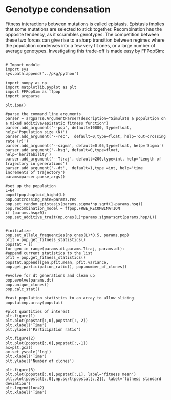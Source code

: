 # Genotype condensation #
Fitness interactions between mutations is called epistasis. Epistasis implies that some mutations are selected to stick together. Recombination has the opposite tendency, as it scrambles genotypes. The competition between these two forces can give rise to a sharp transition between regimes where the population condenses into a few very fit ones, or a large number of average genotypes. Investigating this trade-off is made easy by FFPopSim:

```

# Import module
import sys
sys.path.append('../pkg/python')

import numpy as np
import matplotlib.pyplot as plt
import FFPopSim as ffpop
import argparse

plt.ion()

#parse the command line arguments
parser = argparse.ArgumentParser(description="Simulate a population on a mixed additive/epistatic fitness function")
parser.add_argument('--pop', default=10000, type=float, help='Population size (N)')
parser.add_argument('--rec',  default=0,type=float, help='out-crossing rate (r)')
parser.add_argument('--sigma', default=0.05,type=float, help='Sigma')
parser.add_argument('--hsq', default=0,type=float, help='heritability')
parser.add_argument('--Ttraj', default=200,type=int, help='Length of trajectory in generations')
parser.add_argument('--dt',  default=1,type =int, help='time increments of trajectory')
params=parser.parse_args()

#set up the population
L=64
pop=ffpop.haploid_highd(L)
pop.outcrossing_rate=params.rec
pop.set_random_epistasis(params.sigma*np.sqrt(1-params.hsq))
pop.recombination_model = ffpop.FREE_RECOMBINATION
if (params.hsq>0):
pop.set_additive_trait(np.ones(L)*params.sigma*sqrt(params.hsp/L))


#initialize
pop.set_allele_frequencies(np.ones(L)*0.5, params.pop)
pfit = pop.get_fitness_statistics()
popstat = []
for gen in range(params.dt,params.Ttraj, params.dt):
#append current statistics to the list
pfit = pop.get_fitness_statistics()
popstat.append([gen,pfit.mean, pfit.variance, pop.get_participation_ratio(), pop.number_of_clones])

#evolve for dt generations and clean up
pop.evolve(params.dt)
pop.unique_clones()
pop.calc_stat()

#cast population statistics to an array to allow slicing
popstat=np.array(popstat)

#plot quantities of interest
plt.figure(1)
plt.plot(popstat[:,0],popstat[:,-2])
plt.xlabel('Time')
plt.ylabel('Participation ratio')

plt.figure(2)
plt.plot(popstat[:,0],popstat[:,-1])
ax=plt.gca()
ax.set_yscale('log')
plt.xlabel('Time')
plt.ylabel('Number of clones')

plt.figure(3)
plt.plot(popstat[:,0],popstat[:,1], label='fitness mean')
plt.plot(popstat[:,0],np.sqrt(popstat[:,2]), label='fitness standard deviation')
plt.legend(loc=2)
plt.xlabel('Time')
```